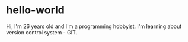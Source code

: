 # hello-world


Hi, I'm 26 years old and I'm a programming hobbyist. I'm learning about version control system - GIT.
